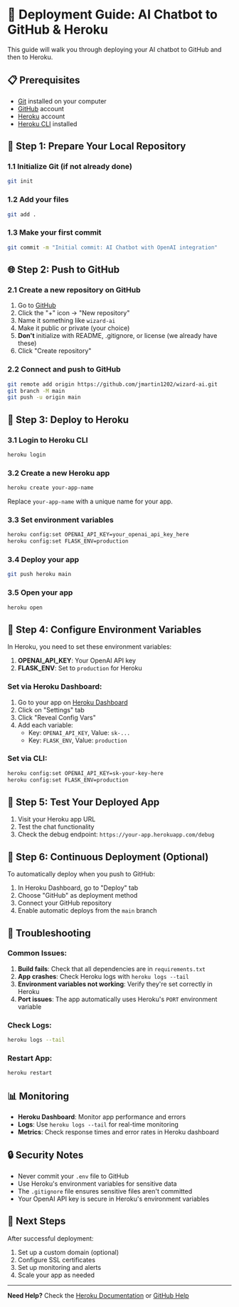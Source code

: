 # 🚀 Deployment Guide: AI Chatbot to GitHub & Heroku

This guide will walk you through deploying your AI chatbot to GitHub and then to Heroku.

## 📋 Prerequisites

- [Git](https://git-scm.com/) installed on your computer
- [GitHub](https://github.com/) account
- [Heroku](https://heroku.com/) account
- [Heroku CLI](https://devcenter.heroku.com/articles/heroku-cli) installed

## 🔧 Step 1: Prepare Your Local Repository

### 1.1 Initialize Git (if not already done)
```bash
git init
```

### 1.2 Add your files
```bash
git add .
```

### 1.3 Make your first commit
```bash
git commit -m "Initial commit: AI Chatbot with OpenAI integration"
```

## 🌐 Step 2: Push to GitHub

### 2.1 Create a new repository on GitHub
1. Go to [GitHub](https://github.com/)
2. Click the "+" icon → "New repository"
3. Name it something like `wizard-ai`
4. Make it public or private (your choice)
5. **Don't** initialize with README, .gitignore, or license (we already have these)
6. Click "Create repository"

### 2.2 Connect and push to GitHub
```bash
git remote add origin https://github.com/jmartin1202/wizard-ai.git
git branch -M main
git push -u origin main
```

## 🚀 Step 3: Deploy to Heroku

### 3.1 Login to Heroku CLI
```bash
heroku login
```

### 3.2 Create a new Heroku app
```bash
heroku create your-app-name
```
Replace `your-app-name` with a unique name for your app.

### 3.3 Set environment variables
```bash
heroku config:set OPENAI_API_KEY=your_openai_api_key_here
heroku config:set FLASK_ENV=production
```

### 3.4 Deploy your app
```bash
git push heroku main
```

### 3.5 Open your app
```bash
heroku open
```

## 🔑 Step 4: Configure Environment Variables

In Heroku, you need to set these environment variables:

1. **OPENAI_API_KEY**: Your OpenAI API key
2. **FLASK_ENV**: Set to `production` for Heroku

### Set via Heroku Dashboard:
1. Go to your app on [Heroku Dashboard](https://dashboard.heroku.com/)
2. Click on "Settings" tab
3. Click "Reveal Config Vars"
4. Add each variable:
   - Key: `OPENAI_API_KEY`, Value: `sk-...`
   - Key: `FLASK_ENV`, Value: `production`

### Set via CLI:
```bash
heroku config:set OPENAI_API_KEY=sk-your-key-here
heroku config:set FLASK_ENV=production
```

## 📱 Step 5: Test Your Deployed App

1. Visit your Heroku app URL
2. Test the chat functionality
3. Check the debug endpoint: `https://your-app.herokuapp.com/debug`

## 🔄 Step 6: Continuous Deployment (Optional)

To automatically deploy when you push to GitHub:

1. In Heroku Dashboard, go to "Deploy" tab
2. Choose "GitHub" as deployment method
3. Connect your GitHub repository
4. Enable automatic deploys from the `main` branch

## 🐛 Troubleshooting

### Common Issues:

1. **Build fails**: Check that all dependencies are in `requirements.txt`
2. **App crashes**: Check Heroku logs with `heroku logs --tail`
3. **Environment variables not working**: Verify they're set correctly in Heroku
4. **Port issues**: The app automatically uses Heroku's `PORT` environment variable

### Check Logs:
```bash
heroku logs --tail
```

### Restart App:
```bash
heroku restart
```

## 📊 Monitoring

- **Heroku Dashboard**: Monitor app performance and errors
- **Logs**: Use `heroku logs --tail` for real-time monitoring
- **Metrics**: Check response times and error rates in Heroku dashboard

## 🔒 Security Notes

- Never commit your `.env` file to GitHub
- Use Heroku's environment variables for sensitive data
- The `.gitignore` file ensures sensitive files aren't committed
- Your OpenAI API key is secure in Heroku's environment variables

## 🎯 Next Steps

After successful deployment:
1. Set up a custom domain (optional)
2. Configure SSL certificates
3. Set up monitoring and alerts
4. Scale your app as needed

---

**Need Help?** Check the [Heroku Documentation](https://devcenter.heroku.com/) or [GitHub Help](https://help.github.com/)
